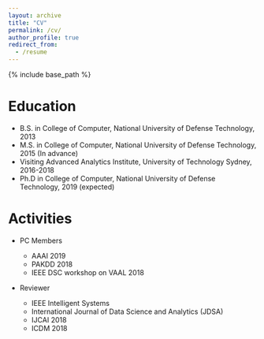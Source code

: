 ```yaml
---
layout: archive
title: "CV"
permalink: /cv/
author_profile: true
redirect_from:
  - /resume
---
```


{% include base_path %}

Education
======
* B.S. in College of Computer, National University of Defense Technology, 2013
* M.S. in College of Computer, National University of Defense Technology, 2015 (In advance)
* Visiting Advanced Analytics Institute, University of Technology Sydney, 2016-2018
* Ph.D in College of Computer, National University of Defense Technology, 2019 (expected)

Activities
======
* PC Members
  * AAAI 2019
  * PAKDD 2018
  * IEEE DSC workshop on VAAL 2018

* Reviewer
  * IEEE Intelligent Systems
  * International Journal of Data Science and Analytics (JDSA)
  * IJCAI 2018
  * ICDM 2018
  
  